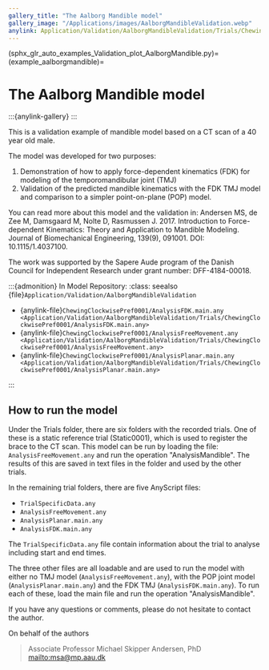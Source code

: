 ```yaml
---
gallery_title: "The Aalborg Mandible model"
gallery_image: "/Applications/images/AalborgMandibleValidation.webp"
anylink: Application/Validation/AalborgMandibleValidation/Trials/ChewingClockwisePref0001/AnalysisFreeMovement.any
---
```


(sphx_glr_auto_examples_Validation_plot_AalborgMandible.py)=
(example_aalborgmandible)=
# The Aalborg Mandible model

:::{anylink-gallery} 
:::

This is a validation example of mandible model based on a CT scan of a 40 year old male.

The model was developed for two purposes:

1. Demonstration of how to apply force-dependent kinematics (FDK) for modeling of
   the temporomandibular joint (TMJ)
2. Validation of the predicted mandible kinematics with the FDK TMJ model and
   comparison to a simpler point-on-plane (POP) model.

You can read more about this model and the validation in:
Andersen MS, de Zee M, Damsgaard M, Nolte D, Rasmussen J. 2017.
Introduction to Force-dependent Kinematics: Theory and Application to Mandible Modeling.
Journal of Biomechanical Engineering, 139(9), 091001. DOI: 10.1115/1.4037100.

The work was supported by the Sapere Aude program of the Danish Council for
Independent Research under grant number: DFF-4184-00018.



:::{admonition} In Model Repository:
:class: seealso
{file}`Application/Validation/AalborgMandibleValidation`

* {anylink-file}`ChewingClockwisePref0001/AnalysisFDK.main.any <Application/Validation/AalborgMandibleValidation/Trials/ChewingClockwisePref0001/AnalysisFDK.main.any>`
* {anylink-file}`ChewingClockwisePref0001/AnalysisFreeMovement.any <Application/Validation/AalborgMandibleValidation/Trials/ChewingClockwisePref0001/AnalysisFreeMovement.any>`
* {anylink-file}`ChewingClockwisePref0001/AnalysisPlanar.main.any <Application/Validation/AalborgMandibleValidation/Trials/ChewingClockwisePref0001/AnalysisPlanar.main.any>`

:::
## How to run the model

Under the Trials folder, there are six folders with the recorded trials. One of
these is a static reference trial (Static0001), which is used to register the
brace to the CT scan. This model can be run by loading the
file: `AnalysisFreeMovement.any` and run the operation "AnalysisMandible". The
results of this are saved in text files in the folder and used by the other
trials.

In the remaining trial folders, there are five AnyScript files:

- `TrialSpecificData.any`
- `AnalysisFreeMovement.any`
- `AnalysisPlanar.main.any`
- `AnalysisFDK.main.any`

The `TrialSpecificData.any` file contain information about the trial to analyse
including start and end times.

The three other files are all loadable and are used to run the model with either
no TMJ model (`AnalysisFreeMovement.any`), with the POP joint model
(`AnalysisPlanar.main.any`) and the FDK TMJ (`AnalysisFDK.main.any`). To run each of
these, load the main file and run the operation "AnalysisMandible".

If you have any questions or comments, please do not hesitate to contact the author.

On behalf of the authors

> Associate Professor
> Michael Skipper Andersen, PhD
> <mailto:msa@mp.aau.dk>


